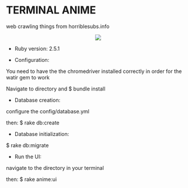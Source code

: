 # TERMINAL ANIME 
web crawling things from horriblesubs.info

<p align="center">
  <img src="https://i.gyazo.com/7c0807ab7e68a1faf827c56d7f7746bf.png">
</p>

* Ruby version:
2.5.1 </p>

* Configuration:
<p> You need to have the the chromedriver installed correctly in order for the watir gem to work </p>
<p> Navigate to directory and $ bundle install </p>

* Database creation:
<p> configure the config/database.yml </p>
<p> then: $ rake db:create </p>

* Database initialization:
<p> $ rake db:migrate </p>

* Run the UI:
<p> navigate to the directory in your terminal </p>
<p> then: $ rake anime:ui </p>
